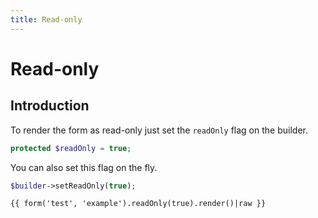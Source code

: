 ```yaml
---
title: Read-only
---
```


# Read-only

<div class="documentation__toc"></div>

## Introduction

To render the form as read-only just set the `readOnly` flag on the builder.

```php
protected $readOnly = true;
```

You can also set this flag on the fly.

```php
$builder->setReadOnly(true);
```

```twig
{{ form('test', 'example').readOnly(true).render()|raw }}
```
